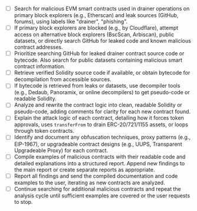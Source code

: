 - [ ] Search for malicious EVM smart contracts used in drainer operations on primary block explorers (e.g., Etherscan) and leak sources (GitHub, forums), using labels like "drainer", "phishing".
- [ ] If primary block explorers are blocked (e.g., by Cloudflare), attempt access on alternative block explorers (BscScan, Arbiscan), public datasets, or directly search GitHub for leaked code and known malicious contract addresses.
- [ ] Prioritize searching GitHub for leaked drainer contract source code or bytecode. Also search for public datasets containing malicious smart contract information.
- [ ] Retrieve verified Solidity source code if available, or obtain bytecode for decompilation from accessible sources.
- [ ] If bytecode is retrieved from leaks or datasets, use decompiler tools (e.g., Dedaub, Panoramix, or online decompilers) to get pseudo-code or readable Solidity.
- [ ] Analyze and rewrite the contract logic into clean, readable Solidity or pseudo-code, adding comments for clarity for each new contract found.
- [ ] Explain the attack logic of each contract, detailing how it forces token approvals, uses `transferFrom` to drain ERC-20/721/1155 assets, or loops through token contracts.
- [ ] Identify and document any obfuscation techniques, proxy patterns (e.g., EIP-1967), or upgradeable contract designs (e.g., UUPS, Transparent Upgradeable Proxy) for each contract.
- [ ] Compile examples of malicious contracts with their readable code and detailed explanations into a structured report. Append new findings to the main report or create separate reports as appropriate.
- [ ] Report all findings and send the compiled documentation and code examples to the user, iterating as new contracts are analyzed.
- [ ] Continue searching for additional malicious contracts and repeat the analysis cycle until sufficient examples are covered or the user requests to stop.
